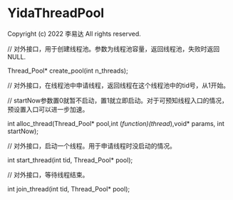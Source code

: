 # YidaThreadPool
Copyright (c) 2022 李易达 All rights reserved.

// 对外接口，用于创建线程池。参数为线程池容量，返回线程池，失败时返回NULL.

Thread_Pool* create_pool(int n_threads);


// 对外接口，在线程池中申请线程，返回线程在这个线程池中的tid号，从1开始。

// startNow参数置0就暂不启动，置1就立即启动。对于可预知线程入口的情况，预设置入口可以进一步加速。

int alloc_thread(Thread_Pool* pool,int (*function)(thread*),void* params, int startNow);


// 对外接口，启动一个线程。用于申请线程时没启动的情况。

int start_thread(int tid, Thread_Pool* pool);


// 对外接口，等待线程结束。

int join_thread(int tid, Thread_Pool* pool);
